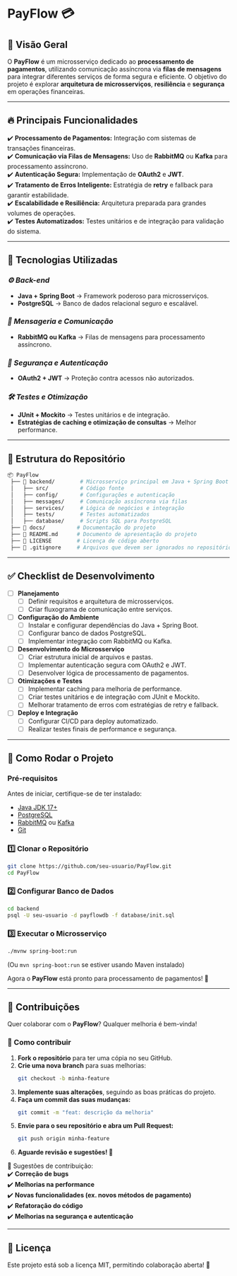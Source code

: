 # PayFlow 💳  

## 📌 Visão Geral  
O **PayFlow** é um microsserviço dedicado ao **processamento de pagamentos**, utilizando comunicação assíncrona via **filas de mensagens** para integrar diferentes serviços de forma segura e eficiente. O objetivo do projeto é explorar **arquitetura de microsserviços**, **resiliência** e **segurança** em operações financeiras.  

---

## 🔥 Principais Funcionalidades  
✔️ **Processamento de Pagamentos:** Integração com sistemas de transações financeiras.  
✔️ **Comunicação via Filas de Mensagens:** Uso de **RabbitMQ** ou **Kafka** para processamento assíncrono.  
✔️ **Autenticação Segura:** Implementação de **OAuth2** e **JWT**.  
✔️ **Tratamento de Erros Inteligente:** Estratégia de **retry** e fallback para garantir estabilidade.  
✔️ **Escalabilidade e Resiliência:** Arquitetura preparada para grandes volumes de operações.  
✔️ **Testes Automatizados:** Testes unitários e de integração para validação do sistema.  

---

## 🚀 Tecnologias Utilizadas  

### *⚙ Back-end*  
- **Java + Spring Boot** → Framework poderoso para microsserviços.  
- **PostgreSQL** → Banco de dados relacional seguro e escalável.  

### *🔀 Mensageria e Comunicação*  
- **RabbitMQ ou Kafka** → Filas de mensagens para processamento assíncrono.  

### *🔐 Segurança e Autenticação*  
- **OAuth2 + JWT** → Proteção contra acessos não autorizados.  

### *🛠️ Testes e Otimização*  
- **JUnit + Mockito** → Testes unitários e de integração.  
- **Estratégias de caching e otimização de consultas** → Melhor performance.  

---

## 📂 Estrutura do Repositório  
```bash
📦 PayFlow
 ├── 📂 backend/        # Microsserviço principal em Java + Spring Boot
 │   ├── src/          # Código fonte
 │   ├── config/       # Configurações e autenticação
 │   ├── messages/     # Comunicação assíncrona via filas
 │   ├── services/     # Lógica de negócios e integração
 │   ├── tests/        # Testes automatizados
 │   ├── database/     # Scripts SQL para PostgreSQL
 ├── 📂 docs/          # Documentação do projeto
 ├── 📜 README.md      # Documento de apresentação do projeto
 ├── 📜 LICENSE        # Licença de código aberto
 ├── 📜 .gitignore     # Arquivos que devem ser ignorados no repositório
 ```  

---

## ✅ Checklist de Desenvolvimento  

- [ ] **Planejamento**  
  - [ ] Definir requisitos e arquitetura de microsserviços.  
  - [ ] Criar fluxograma de comunicação entre serviços.  
- [ ] **Configuração do Ambiente**  
  - [ ] Instalar e configurar dependências do Java + Spring Boot.  
  - [ ] Configurar banco de dados PostgreSQL.  
  - [ ] Implementar integração com RabbitMQ ou Kafka.  
- [ ] **Desenvolvimento do Microsserviço**  
  - [ ] Criar estrutura inicial de arquivos e pastas.  
  - [ ] Implementar autenticação segura com OAuth2 e JWT.  
  - [ ] Desenvolver lógica de processamento de pagamentos.  
- [ ] **Otimizações e Testes**  
  - [ ] Implementar caching para melhoria de performance.  
  - [ ] Criar testes unitários e de integração com JUnit e Mockito.  
  - [ ] Melhorar tratamento de erros com estratégias de retry e fallback.  
- [ ] **Deploy e Integração**  
  - [ ] Configurar CI/CD para deploy automatizado.  
  - [ ] Realizar testes finais de performance e segurança.  

---

## 🔧 Como Rodar o Projeto  

### **Pré-requisitos**  
Antes de iniciar, certifique-se de ter instalado:  
- [Java JDK 17+](https://www.oracle.com/java/technologies/javase-downloads.html)  
- [PostgreSQL](https://www.postgresql.org/download/)  
- [RabbitMQ](https://www.rabbitmq.com/download.html) ou [Kafka](https://kafka.apache.org/downloads)  
- [Git](https://git-scm.com/downloads)  

### **1️⃣ Clonar o Repositório**  
```bash
git clone https://github.com/seu-usuario/PayFlow.git
cd PayFlow
```

### **2️⃣ Configurar Banco de Dados**  
```bash
cd backend
psql -U seu-usuario -d payflowdb -f database/init.sql
```

### **3️⃣ Executar o Microsserviço**  
```bash
./mvnw spring-boot:run
```
(Ou `mvn spring-boot:run` se estiver usando Maven instalado)  

Agora o **PayFlow** está pronto para processamento de pagamentos! 🚀  

---

## 🚀 Contribuições  

Quer colaborar com o **PayFlow**? Qualquer melhoria é bem-vinda!  

### 🔹 Como contribuir  
1. **Fork o repositório** para ter uma cópia no seu GitHub.  
2. **Crie uma nova branch** para suas melhorias:  
   ```bash
   git checkout -b minha-feature
   ```
3. **Implemente suas alterações**, seguindo as boas práticas do projeto.  
4. **Faça um commit das suas mudanças:**  
   ```bash
   git commit -m "feat: descrição da melhoria"
   ```
5. **Envie para o seu repositório e abra um Pull Request:**  
   ```bash
   git push origin minha-feature
   ```
6. **Aguarde revisão e sugestões! 🚀**  

🎯 Sugestões de contribuição:  
✔️ **Correção de bugs**  
✔️ **Melhorias na performance**  
✔️ **Novas funcionalidades (ex. novos métodos de pagamento)**  
✔️ **Refatoração do código**  
✔️ **Melhorias na segurança e autenticação**  

---

## 📄 Licença  

Este projeto está sob a licença MIT, permitindo colaboração aberta! 📝  
